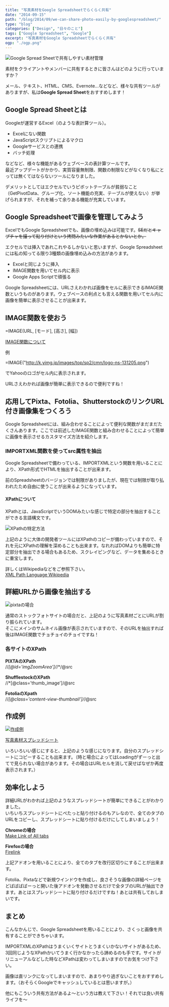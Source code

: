 ```yaml
---
title: "写真素材をGoogle Spreadsheetでらくらく共有"
date: "2014-09-15"
path: "/blog/2014/09/we-can-share-photo-easily-by-googlespreadsheet/"
type: "blog"
categories: ["Design", "日々のこと"]
tags: ["Google Spreadsheet", "Google"]
excerpt: "写真素材をGoogle Spreadsheetでらくらく共有"
ogp: "./ogp.png"
---
```


![Google Spread Sheetで共有しやすい素材管理](google-spread-sheet.jpg)


素材をクライアントやメンバーに共有するときに皆さんはどのように行っていますか？

メール、テキスト、HTML、CMS、Evernote...などなど、様々な共有ツールがありますが、私は**Google Spread Sheet**をおすすめします！

## Google Spread Sheetとは
Googleが運営するExcel（のような表計算ツール）。

- Excelにない関数
- JavaScriptスクリプトによるマクロ
- Googleサービスとの連携
- バッチ処理

などなど、様々な機能があるウェブベースの表計算ツールです。  
最近アップデートがかかり、実質容量無制限、関数の制限などがなくなり私にとっては無くてはならないツールになりました。

デメリットとしてはエクセルでいうピボットテーブルが貧弱なこと（GetPivotData、グループ化、ソート機能の充実、テーブルが使えない）が挙げられますが、それを補って余りある機能が充実しています。

## Google Spreadsheetで画像を管理してみよう

ExcelでもGoogle Spreadsheetでも、画像の埋め込みは可能です。<s>SEだとキャプチャを撮って貼り付けという拷問みたいな作業があるとかないとか。</s>

エクセルでは挿入であれこれやるしかないと思いますが、Google Spreadsheetには私の知ってる限り3種類の画像埋め込みの方法があります。

- Excelと同じように挿入
- IMAGE関数を用いてセル内に表示
- Google Apps Scriptで頑張る

Google Spreadsheetには、URLさえわかれば画像をセルに表示できるIMAGE関数というものがあります。ウェブベースの利点とも言える関数を用いてセル内に画像を簡単に表示させることが出来ます。

## IMAGE関数を使おう


=IMAGE(URL, [モード], [高さ], [幅])


<a href="https://support.google.com/docs/answer/3093333">IMAGE関数について</a>

例

=IMAGE("http://k.yimg.jp/images/top/sp2/cmn/logo-ns-131205.png")

 
 でYahooのロゴがセル内に表示されます。
 
 URLさえわかれば画像が簡単に表示できるので便利ですね！
 
## 応用してPixta、Fotolia、ShutterstockのリンクURL付き画像集をつくろう

Google Spreadsheetには、組み合わせることによって便利な関数がまだまだたくさんあります。ここでは前述したIMAGE関数と組み合わせることによって簡単に画像を表示させるカスタマイズ方法を紹介します。

### IMPORTXML関数を使ってsrc属性を抽出

Google Spreadsheetで備わっている、IMPORTXMLという関数を用いることにより、XPath形式でHTMLを抽出することが出来ます。

前のSpreadsheetのバージョンでは制限がありましたが、現在では制限が取り払われたため自由に使うことが出来るようになっています。

#### XPathについて

XPathとは、JavaScriptでいうDOMみたいな感じで特定の部分を抽出することができる言語構文です。

![XPathの特定方法](aba052d21853361de9acb3c8ef628f6d.png)

上記のように大体の開発者ツールにはXPathのコピーが備わっていますので、それを元にXPathの理解を深めることも出来ます。なれればDOMよりも簡単に特定部分を抽出できる場合もあるため、スクレイピングなど、データを集めるときに重宝します。

詳しくはWikipediaなどをご参照下さい。  
<a href="http://ja.wikipedia.org/wiki/XML_Path_Language" target="_blank">XML Path Language Wikipedia</a>

## 詳細URLから画像を抽出する

![pixtaの場合](643be5c1b6eb0ff5cf8221f6831c4307.png)

通常のストックフォトサイトの場合だと、上記のように写真素材ごとにURLが割り振られています。  
そこにメインのサムネイル画像が表示されていますので、そのURLを抽出すれば後はIMAGE関数でチョチョイのチョイですね！

### 各サイトのXPath

**PIXTAのXPath**  
//*[@id='imgZoomArea']/*/*/@src

**ShufflestockのXPath**  
//*[@class='thumb_image']/@src

**FotoliaのXpath**  
//*[@class='content-view-thumbnail']/*/@src

## 作成例

[![作成例](0889b3e7a8ace9a9f318a08c4f1029d9.jpg)](https://docs.google.com/spreadsheets/d/1D30B6oBsm6rPtkkRjJ5KvyHOTM3cu75Vp2EIoPZLStw/edit?usp=sharing)

<a href="https://docs.google.com/spreadsheets/d/1D30B6oBsm6rPtkkRjJ5KvyHOTM3cu75Vp2EIoPZLStw/edit?usp=sharing" target="_blank">写真素材スプレッドシート</a>

いろいろいい感じにすると、上記のような感じになります。自分のスプレッドシートにコピーすることも出来ます。（時と場合によってはLoadingがずーっと出てで見られない場合があります。その場合はURLセルを消して戻せばなぜか再度表示されます。）

## 効率化しよう

詳細URLがわかれば上記のようなスプレッドシートが簡単にできることがわかりました。   
いちいちスプレッドシートにぺたっと貼り付けるのもアレなので、全てのタブのURLをコピーし、スプレッドシートに貼り付けるだけにしてしまいましょう！

**Chromeの場合**  
<a href="https://chrome.google.com/webstore/detail/make-link-of-all-tabs/mlmmahhmlolgeigpchjnolpdjhcihmod?hl=ja" target="_blank">Make Link of All tabs</a>

**Firefoxの場合**  
<a href="https://addons.mozilla.org/ja/firefox/addon/firelink/" target="_blank">Firelink</a>

上記アドオンを用いることにより、全てのタブを改行区切りにすることが出来ます。

Fotolia、Pixtaなどで新規ウインドウを作成し、良さそうな画像の詳細ページをどばばばばーっと開いた後アドオンを発動させるだけで全タブのURLが抽出できます。あとはスプレッドシートに貼り付けるだけですね！あとは共有しておしまいです。

## まとめ

こんなかんじで、Google Spreadsheetを用いることにより、さくっと画像を共有することができちゃいます。

IMPORTXMLのXPathはうまくいくサイトとうまくいかないサイトがあるため、3回同じようなXPathかいてうまく行かなかったら諦めるのも手です。サイトがリニューアルなどした時などXPathは変わってしまいますのでお気をつけ下さい。

画像は直リンクになってしまいますので、あまりやり過ぎないことをおすすめします。（おそらくGoogleでキャッシュしているとは思いますが。）

他にもこういう共有方法があるよ〜という方は教えて下さい！それでは良い共有ライフを〜
